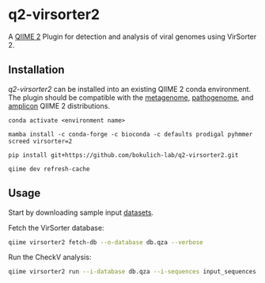 # q2-virsorter2

A [QIIME 2](https://qiime2.org) Plugin for detection and analysis of viral genomes using VirSorter 2.

## Installation
_q2-virsorter2_ can be installed into an existing QIIME 2 conda environment. The plugin should be compatible with the 
[metagenome](https://docs.qiime2.org/2024.10/install/native/#qiime-2-metagenome-distribution), 
[pathogenome](https://docs.qiime2.org/2024.10/install/native/#qiime-2-pathogenome-distribution), 
and [amplicon](https://docs.qiime2.org/2024.10/install/native/#qiime-2-amplicon-distribution) QIIME 2 distributions.


```shell
conda activate <environment name>
```

```shell
mamba install -c conda-forge -c bioconda -c defaults prodigal pyhmmer screed virsorter=2
```

```shell
pip install git+https://github.com/bokulich-lab/q2-virsorter2.git
```

```shell
qiime dev refresh-cache
```

## Usage
Start by downloading sample input [datasets](https://polybox.ethz.ch/index.php/s/BpFdP8bC9lcs7YW/download).

Fetch the VirSorter database:
```bash
qiime virsorter2 fetch-db --o-database db.qza --verbose
```

Run the CheckV analysis:
```bash
qiime virsorter2 run --i-database db.qza --i-sequences input_sequences.qza --output-dir results/ --verbose
```
